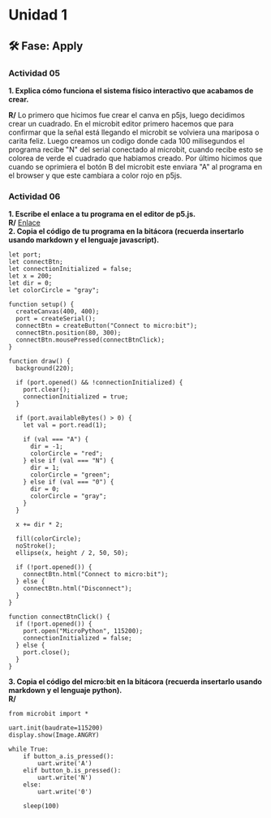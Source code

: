 # Unidad 1

## 🛠 Fase: Apply  

### Actividad 05  
**1. Explica cómo funciona el sistema físico interactivo que acabamos de crear.**  

**R/** Lo primero que hicimos fue crear el canva en p5js, luego decidimos crear un cuadrado. En el microbit editor primero hacemos que para confirmar que la señal está llegando el microbit se volviera una mariposa o carita feliz. Luego creamos un codigo donde cada 100 milisegundos el programa recibe "N" del serial conectado al microbit, cuando recibe esto se colorea de verde el cuadrado que habiamos creado. Por último hicimos que cuando se oprimiera el botón B del microbit este enviara "A" al programa en el browser y que este cambiara a color rojo en p5js.

### Actividad 06  

**1. Escribe el enlace a tu programa en el editor de p5.js.**  
**R/** [Enlace](https://editor.p5js.org/luigieprojas/sketches/-kIGASyyY)  
**2. Copia el código de tu programa en la bitácora (recuerda insertarlo usando markdown y el lenguaje javascript).**  
```
let port;
let connectBtn;
let connectionInitialized = false;
let x = 200;
let dir = 0;
let colorCircle = "gray";

function setup() {
  createCanvas(400, 400);
  port = createSerial();
  connectBtn = createButton("Connect to micro:bit");
  connectBtn.position(80, 300);
  connectBtn.mousePressed(connectBtnClick);
}

function draw() {
  background(220);

  if (port.opened() && !connectionInitialized) {
    port.clear();
    connectionInitialized = true;
  }

  if (port.availableBytes() > 0) {
    let val = port.read(1);

    if (val === "A") {
      dir = -1;
      colorCircle = "red";
    } else if (val === "N") {
      dir = 1;
      colorCircle = "green";
    } else if (val === "0") {
      dir = 0;
      colorCircle = "gray";
    }
  }

  x += dir * 2;

  fill(colorCircle);
  noStroke();
  ellipse(x, height / 2, 50, 50);

  if (!port.opened()) {
    connectBtn.html("Connect to micro:bit");
  } else {
    connectBtn.html("Disconnect");
  }
}

function connectBtnClick() {
  if (!port.opened()) {
    port.open("MicroPython", 115200);
    connectionInitialized = false;
  } else {
    port.close();
  }
}
```
**3. Copia el código del micro:bit en la bitácora (recuerda insertarlo usando markdown y el lenguaje python).**  
**R/** 
```
from microbit import *

uart.init(baudrate=115200)
display.show(Image.ANGRY)

while True:
    if button_a.is_pressed():
        uart.write('A')
    elif button_b.is_pressed():
        uart.write('N')
    else:
        uart.write('0')

    sleep(100)
```
